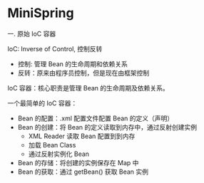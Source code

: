 # MiniSpring

一. 原始 IoC 容器

IoC: Inverse of Control, 控制反转

- 控制: 管理 Bean 的生命周期和依赖关系
- 反转：原来由程序员控制，但是现在由框架控制

IoC 容器：核心职责是管理 Bean 的生命周期及依赖关系。

一个最简单的 IoC 容器：

- Bean 的配置：.xml 配置文件配置 Bean 的定义（声明）
- Bean 的创建：将 Bean 的定义读取到内存中，通过反射创建实例
  - XML Reader 读取 Bean 配置到到内存
  - 加载 Bean Class
  - 通过反射实例化 Bean
- Bean 的存储：将创建的实例保存在 Map 中
- Bean 的获取：通过 getBean() 获取 Bean 实例
